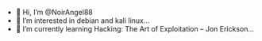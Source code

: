 - 👋 Hi, I’m @NoirAngel88
- 👀 I’m interested in debian and kali linux...
- 🌱 I’m currently learning Hacking: The Art of Exploitation – Jon Erickson...

<!---
NoirAngel88/NoirAngel88 is a ✨ special ✨ repository because its `README.md` (this file) appears on your GitHub profile.
You can click the Preview link to take a look at your changes.
--->
